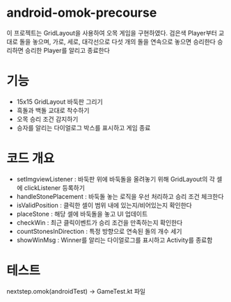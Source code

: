 # android-omok-precourse
이 프로젝트는 GridLayout을 사용하여 오목 게임을 구현하였다.
검은색 Player부터 교대로 돌을 놓으며, 가로, 세로, 대각선으로 다섯 개의 돌을 연속으로 놓으면 승리한다
승리하면 승리한 Player를 알리고 종료한다

# 기능
- 15x15 GridLayout 바둑판 그리기
- 흑돌과 백돌 교대로 착수하기
- 오목 승리 조건 감지하기
- 승자를 알리는 다이얼로그 박스를 표시하고 게임 종료

# 코드 개요
- setImgviewListener : 바둑판 위에 바둑돌을 올려놓기 위해 GridLayout의 각 셀에 clickListener 등록하기
- handleStonePlacement : 바둑돌 놓는 로직을 우선 처리하고 승리 조건 체크한다
- isValidPosition : 클릭한 셀이 범위 내에 있는지/비어있는지 확인한다
- placeStone : 해당 셀에 바둑돌을 놓고 UI 업데이트
- checkWin : 최근 클릭이벤트가 승리 조건을 만족하는지 확인한다
- countStonesInDirection : 특정 방향으로 연속된 돌의 개수 세기
- showWinMsg : Winner를 알리는 다이얼로그를 표시하고 Activity를 종료함

# 테스트
nextstep.omok(androidTest) -> GameTest.kt 파일